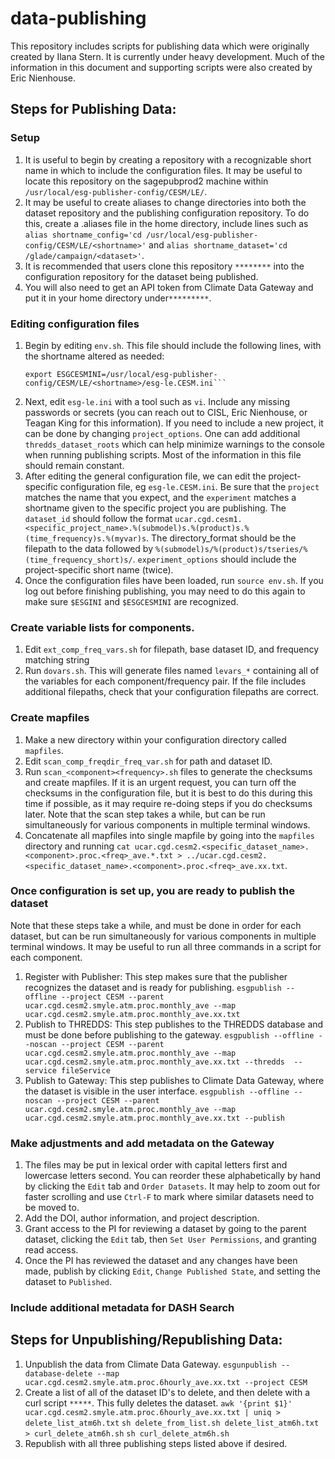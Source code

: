 # data-publishing
This repository includes scripts for publishing data which were originally created by Ilana Stern. It is currently under heavy development. Much of the information in this document and supporting scripts were also created by Eric Nienhouse.


## Steps for Publishing Data:
### Setup
1. It is useful to begin by creating a repository with a recognizable short name in which to include the configuration files. It may be useful to locate this repository on the sagepubprod2 machine within `/usr/local/esg-publisher-config/CESM/LE/`.
2. It may be useful to create aliases to change directories into both the dataset repository and the publishing configuration repository. To do this, create a .aliases file in the home directory, include lines such as `alias shortname_config='cd /usr/local/esg-publisher-config/CESM/LE/<shortname>'` and `alias shortname_dataset='cd /glade/campaign/<dataset>'`.
3. It is recommended that users clone this repository `********` into the configuration repository for the dataset being published.
4. You will also need to get an API token from Climate Data Gateway and put it in your home directory under`*********`.
### Editing configuration files
1. Begin by editing `env.sh`. This file should include the following lines, with the shortname altered as needed:
      ```export ESGINI=/usr/local/esg-publisher-config/CESM/LE/<shortname>/esg-le.ini
      export ESGCESMINI=/usr/local/esg-publisher-config/CESM/LE/<shortname>/esg-le.CESM.ini```
2. Next, edit `esg-le.ini` with a tool such as `vi`. Include any missing passwords or secrets (you can reach out to CISL, Eric Nienhouse, or Teagan King for this information). If you need to include a new project, it can be done by changing `project_options`. One can add additional `thredds_dataset_roots` which can help minimize warnings to the console when running publishing scripts. Most of the information in this file should remain constant.
3. After editing the general configuration file, we can edit the project-specific configuration file, eg `esg-le.CESM.ini`. Be sure that the `project` matches the name that you expect, and the `experiment` matches a shortname given to the specific project you are publishing. The `dataset_id` should follow the format `ucar.cgd.cesm1.<specific_project_name>.%(submodel)s.%(product)s.%(time_frequency)s.%(myvar)s`. The directory_format should be the filepath to the data followed by `%(submodel)s/%(product)s/tseries/%(time_frequency_short)s/`. `experiment_options` should include the project-specific short name (twice).
4. Once the configuration files have been loaded, run `source env.sh`. If you log out before finishing publishing, you may need to do this again to make sure `$ESGINI` and `$ESGCESMINI` are recognized.

### Create variable lists for components. 
1. Edit `ext_comp_freq_vars.sh` for filepath, base dataset ID, and frequency matching string
2. Run `dovars.sh`. This will generate files named `levars_*` containing all of the variables for each component/frequency pair. If the file includes additional filepaths, check that your configuration filepaths are correct.

### Create mapfiles
1. Make a new directory within your configuration directory called `mapfiles`.
2. Edit `scan_comp_freqdir_freq_var.sh` for path and dataset ID.
3. Run `scan_<component><frequency>.sh` files to generate the checksums and create mapfiles. If it is an urgent request, you can turn off the checksums in the configuration file, but it is best to do this during this time if possible, as it may require re-doing steps if you do checksums later. Note that the scan step takes a while, but can be run simultaneously for various components in multiple terminal windows.
4. Concatenate all mapfiles into single mapfile by going into the `mapfiles` directory and running `cat ucar.cgd.cesm2.<specific_dataset_name>.<component>.proc.<freq>_ave.*.txt > ../ucar.cgd.cesm2.<specific_dataset_name>.<component>.proc.<freq>_ave.xx.txt`.

### Once configuration is set up, you are ready to publish the dataset
Note that these steps take a while, and must be done in order for each dataset, but can be run simultaneously for various components in multiple terminal windows. It may be useful to run all three commands in a script for each component.
1. Register with Publisher: This step makes sure that the publisher recognizes the dataset and is ready for publishing.
`esgpublish --offline --project CESM --parent ucar.cgd.cesm2.smyle.atm.proc.monthly_ave --map ucar.cgd.cesm2.smyle.atm.proc.monthly_ave.xx.txt`
2. Publish to THREDDS: This step publishes to the THREDDS database and must be done before publishing to the gateway.
`esgpublish --offline --noscan --project CESM --parent ucar.cgd.cesm2.smyle.atm.proc.monthly_ave --map ucar.cgd.cesm2.smyle.atm.proc.monthly_ave.xx.txt --thredds  --service fileService`
3. Publish to Gateway: This step publishes to Climate Data Gateway, where the dataset is visible in the user interface.
`esgpublish --offline --noscan --project CESM --parent ucar.cgd.cesm2.smyle.atm.proc.monthly_ave --map ucar.cgd.cesm2.smyle.atm.proc.monthly_ave.xx.txt --publish`

### Make adjustments and add metadata on the Gateway
1. The files may be put in lexical order with capital letters first and lowercase letters second. You can reorder these alphabetically by hand by clicking the `Edit` tab and `Order Datasets`. It may help to zoom out for faster scrolling and use `Ctrl-F` to mark where similar datasets need to be moved to.
2. Add the DOI, author information, and project description.
3. Grant access to the PI for reviewing a dataset by going to the parent dataset, clicking the `Edit` tab, then `Set User Permissions`, and granting read access. 
4. Once the PI has reviewed the dataset and any changes have been made, publish by clicking `Edit`, `Change Published State`, and setting the dataset to `Published`.

### Include additional metadata for DASH Search

## Steps for Unpublishing/Republishing Data:
1. Unpublish the data from Climate Data Gateway.
`esgunpublish --database-delete --map ucar.cgd.cesm2.smyle.atm.proc.6hourly_ave.xx.txt --project CESM`
2. Create a list of all of the dataset ID's to delete, and then delete with a curl script `*****`. This fully deletes the dataset.
`awk '{print $1}' ucar.cgd.cesm2.smyle.atm.proc.6hourly_ave.xx.txt | uniq > delete_list_atm6h.txt`
`sh delete_from_list.sh delete_list_atm6h.txt > curl_delete_atm6h.sh`
`sh curl_delete_atm6h.sh`
3. Republish with all three publishing steps listed above if desired.

